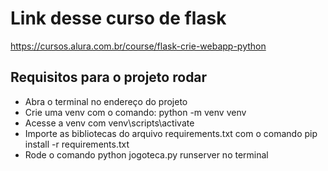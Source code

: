 # Link desse curso de flask
<https://cursos.alura.com.br/course/flask-crie-webapp-python>

## Requisitos para  o projeto rodar
* Abra o terminal no endereço do projeto
* Crie uma venv com o comando: python -m venv venv
* Acesse a venv com venv\scripts\activate
* Importe as bibliotecas do arquivo requirements.txt com o comando pip install -r requirements.txt
* Rode o comando python jogoteca.py runserver no terminal 
